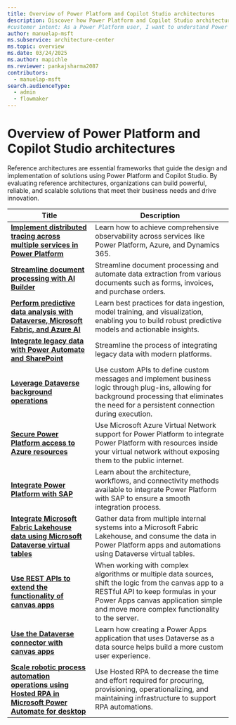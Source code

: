 ```yaml
---
title: Overview of Power Platform and Copilot Studio architectures
description: Discover how Power Platform and Copilot Studio architectures can help you build scalable, reliable solutions tailored to your business needs.
#customer intent: As a Power Platform user, I want to understand Power Platform and Copilot Studio architectures so that I can build scalable and reliable solutions.
author: manuelap-msft
ms.subservice: architecture-center
ms.topic: overview
ms.date: 03/24/2025
ms.author: mapichle
ms.reviewer: pankajsharma2087
contributors: 
  - manuelap-msft
search.audienceType: 
  - admin
  - flowmaker
---
```


# Overview of Power Platform and Copilot Studio architectures

Reference architectures are essential frameworks that guide the design and implementation of solutions using Power Platform and Copilot Studio. By evaluating reference architectures, organizations can build powerful, reliable, and scalable solutions that meet their business needs and drive innovation.

| Title | Description |
| --- | --- |
| **[Implement distributed tracing across multiple services​ in Power Platform](../key-concepts/distributed-tracing.md)** | Learn how to achieve comprehensive observability across services like Power Platform, Azure, and Dynamics 365. |
| **[Streamline document processing with AI Builder](ai-document-processing.md)** | Streamline document processing and automate data extraction from various documents such as forms, invoices, and purchase orders. |
| **[Perform predictive data analysis with Dataverse, Microsoft Fabric, and Azure AI](ai-predictive-data-analysis.md)** | Learn best practices for data ingestion, model training, and visualization, enabling you to build robust predictive models and actionable insights. |
| **[Integrate legacy data with Power Automate and SharePoint](app-legacy-data-integration.md)** | Streamline the process of integrating legacy data with modern platforms. |
| **[Leverage Dataverse background operations](dataverse-background-operations.md)** | Use custom APIs to define custom messages and implement business logic through plug-ins, allowing for background processing that eliminates the need for a persistent connection during execution. |
| **[Secure Power Platform access to Azure resources](secure-access-azure-resources.md)** | Use Microsoft Azure Virtual Network support for Power Platform to integrate Power Platform with resources inside your virtual network without exposing them to the public internet. |
| **[Integrate Power Platform with SAP](arch-pattern-sap.md)** | Learn about the architecture, workflows, and connectivity methods available to integrate Power Platform with SAP to ensure a smooth integration process. |
| **[​Integrate Microsoft Fabric Lakehouse data using Microsoft Dataverse virtual tables](app-integrate-lakehouse.md)** | Gather data from multiple internal systems into a Microsoft Fabric Lakehouse, and consume the data in Power Platform apps and automations using Dataverse virtual tables. |
| **[Use REST APIs to extend the functionality of canvas apps](custom-connector-canvas.md)** | When working with complex algorithms or multiple data sources, shift the logic from the canvas app to a RESTful API to keep formulas in your Power Apps canvas application simple and move more complex functionality to the server.|
| **[​Use the Dataverse connector with canvas apps​](dataverse-canvas-app.md)** | Learn how creating a Power Apps application that uses Dataverse as a data source helps build a more custom user experience. |
| **[​Scale robotic process automation operations using Hosted RPA in Microsoft Power Automate for desktop​](rpa-scale-operations.md)** | Use Hosted RPA to decrease the time and effort required for procuring, provisioning, operationalizing, and maintaining infrastructure to support RPA automations. |